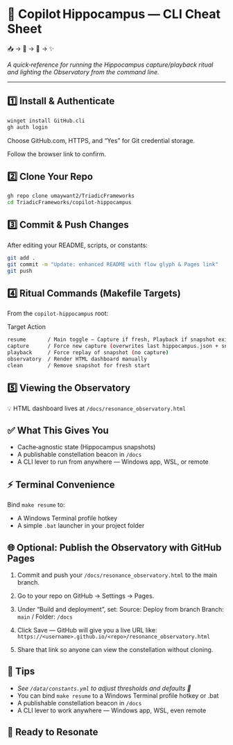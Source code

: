 # 🔮 Copilot Hippocampus — CLI Cheat Sheet
📥 → 🔮 → 🔭 → ✨

_A quick‑reference for running the Hippocampus capture/playback ritual and lighting the Observatory from the command line._

---
## 1️⃣ **Install & Authenticate**
```bash
winget install GitHub.cli
gh auth login
```
Choose GitHub.com, HTTPS, and “Yes” for Git credential storage.

Follow the browser link to confirm.

## 2️⃣ **Clone Your Repo**
```bash
gh repo clone umaywant2/TriadicFrameworks
cd TriadicFrameworks/copilot-hippocampus
```

## 3️⃣ **Commit & Push Changes**
After editing your README, scripts, or constants:
```bash
git add .
git commit -m "Update: enhanced README with flow glyph & Pages link"
git push
```

## 4️⃣ **Ritual Commands (Makefile Targets)**
From the `copilot-hippocampus` root:

Target	      Action
```bash
resume	     / Main toggle — Capture if fresh, Playback if snapshot exists
capture	     / Force new capture (overwrites last hippocampus.json + snapshot)
playback	 / Force replay of snapshot (no capture)
observatory  / Render HTML dashboard manually
clean	     / Remove snapshot for fresh start
```

## 5️⃣ **Viewing the Observatory**
💡 HTML dashboard lives at `/docs/resonance_observatory.html`

## ✅ **What This Gives You**
- Cache‑agnostic state (Hippocampus snapshots)
- A publishable constellation beacon in `/docs`
- A CLI lever to run from anywhere — Windows app, WSL, or remote

## ⚡ **Terminal Convenience**
Bind `make resume` to:
- A Windows Terminal profile hotkey
- A simple `.bat` launcher in your project folder

## 🌐 Optional: Publish the Observatory with GitHub Pages
1. Commit and push your `/docs/resonance_observatory.html` to the main branch.
2. Go to your repo on GitHub → Settings → Pages.
3. Under “Build and deployment”, set:
   Source: Deploy from branch
   Branch: `main` / Folder: `/docs`
4. Click Save — GitHub will give you a live URL like: `https://<username>.github.io/<repo>/resonance_observatory.html`

5. Share that link so anyone can view the constellation without cloning.

## 📌 **Tips** 
- *See `/data/constants.yml` to adjust thresholds and defaults 🔧*
- You can bind `make resume` to a Windows Terminal profile hotkey or .bat
- A publishable constellation beacon in `/docs`
- A CLI lever to work anywhere — Windows app, WSL, even remote
## 💎 **Ready to Resonate**




